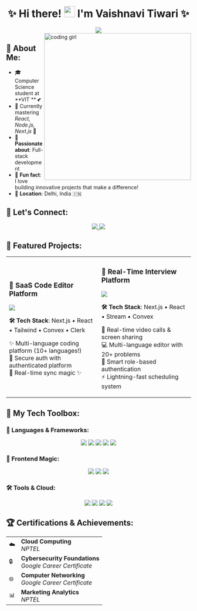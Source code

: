 <h1 align="center">✨ Hi there! <img src="https://raw.githubusercontent.com/MartinHeinz/MartinHeinz/master/wave.gif" height="30"> I'm Vaishnavi Tiwari ✨</h1>

<div align="center">
  <img src="https://readme-typing-svg.herokuapp.com/?lines=Full-Stack+Developer+💖;Frontend+Enthusiast+🌸;Code+Creator+🦄;&font=Fira%20Code&center=true&width=380&height=50&duration=4000&pause=1000&color=FF69B4">
</div>

<img align="right" alt="coding girl" width="400" src="https://static.wikia.nocookie.net/legendsofthemultiuniverse/images/b/b9/Giphy3_psyduck.gif/revision/latest?cb=20191022064628">

## 🌸 About Me:
- 🎓 Computer Science student at **VIT **  💕
- 🌱 Currently mastering *React, Node.js, Next.js* 🌿 
- 🌟 **Passionate about**: Full-stack development
- 🦄 **Fun fact**: I love building innovative projects that make a difference! 
- 📍 **Location**: Delhi, India 🇮🇳

## 💖 Let's Connect:
<p align="center">
<a href="https://linkedin.com/in/vaishnavi-tiwari-343725250">
  <img src="https://img.shields.io/badge/LinkedIn-💕%20Let's%20Connect!-FF69B4?style=for-the-badge&logo=linkedin&logoColor=white&labelColor=FF1493"/>
</a>
<a href="mailto:vaishnavitiwari968@gmail.com">
  <img src="https://img.shields.io/badge/Email-💌%20Say%20Hello!-98FB98?style=for-the-badge&logo=gmail&logoColor=white&labelColor=32CD32"/>
</a>
</p>

## 🌟 Featured Projects:

<table align="center">
<tr>
<td width="50%">

### 🎨 SaaS Code Editor Platform
<img src="https://img.shields.io/badge/Status-✨%20Live-FF69B4?style=flat-square"/>

**🛠️ Tech Stack**: Next.js • React • Tailwind • Convex • Clerk

✨ Multi-language coding platform (10+ languages!)  
🔐 Secure auth with authenticated platform  
🌈 Real-time sync magic ✨

</td>
<td width="50%">

### 💼 Real-Time Interview Platform
<img src="https://img.shields.io/badge/Status-🚀%20Active-98FB98?style=flat-square"/>

**🛠️ Tech Stack**: Next.js • React • Stream • Convex

🎥 Real-time video calls & screen sharing  
💻 Multi-language editor with 20+ problems  
👥 Smart role-based authentication  
⚡ Lightning-fast scheduling system

</td>
</tr>
</table>

## 🌈 My Tech Toolbox:

### 💖 Languages & Frameworks:
<p align="center">
<img src="https://img.shields.io/badge/Java-💖-FF69B4?style=for-the-badge&logo=java&logoColor=white&labelColor=FF1493"/> 
<img src="https://img.shields.io/badge/JavaScript-✨-FFB6C1?style=for-the-badge&logo=javascript&logoColor=white&labelColor=FF69B4"/> 
<img src="https://img.shields.io/badge/React-🌸-98FB98?style=for-the-badge&logo=react&logoColor=white&labelColor=32CD32"/> 
<img src="https://img.shields.io/badge/Next.js-🦄-DDA0DD?style=for-the-badge&logo=next.js&logoColor=white&labelColor=9370DB"/>
<img src="https://img.shields.io/badge/Node.js-🌿-90EE90?style=for-the-badge&logo=node.js&logoColor=white&labelColor=228B22"/>
</p>

### 🎨 Frontend Magic:
<p align="center">
<img src="https://img.shields.io/badge/HTML5-💕-FFB6C1?style=for-the-badge&logo=html5&logoColor=white&labelColor=FF69B4"/> 
<img src="https://img.shields.io/badge/CSS3-🌸-98FB98?style=for-the-badge&logo=css3&logoColor=white&labelColor=32CD32"/> 
<img src="https://img.shields.io/badge/Tailwind-🦋-DDA0DD?style=for-the-badge&logo=tailwind-css&logoColor=white&labelColor=9370DB"/>
</p>

### 🛠️ Tools & Cloud:
<p align="center">
<img src="https://img.shields.io/badge/AWS-☁️-FFB6C1?style=for-the-badge&logo=amazonaws&logoColor=white&labelColor=FF69B4"/> 
<img src="https://img.shields.io/badge/MySQL-💎-98FB98?style=for-the-badge&logo=mysql&logoColor=white&labelColor=32CD32"/> 
<img src="https://img.shields.io/badge/Git-🌟-DDA0DD?style=for-the-badge&logo=git&logoColor=white&labelColor=9370DB"/> 
<img src="https://img.shields.io/badge/VS%20Code-💖-FFB6C1?style=for-the-badge&logo=visual-studio-code&logoColor=white&labelColor=FF69B4"/>
</p>

## 🏆 Certifications & Achievements:

<div align="left">
<table>
<tr>
<td align="left">☁️</td>
<td><strong>Cloud Computing</strong><br/><em>NPTEL</em></td>
</tr>
<tr>
<td align="left">🔒</td>
<td><strong>Cybersecurity Foundations</strong><br/><em>Google Career Certificate</em></td>
</tr>
<tr>
<td align="left">🌐</td>
<td><strong>Computer Networking</strong><br/><em>Google Career Certificate</em></td>
</tr>
<tr>
<td align="left">📊</td>
<td><strong>Marketing Analytics</strong><br/><em>NPTEL</em></td>
</tr>
</table>
</div>



</div>
